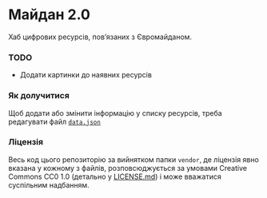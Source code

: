 Майдан 2.0
==========

Хаб цифрових ресурсів, пов’язаних з Євромайданом.

### TODO

  - Додати картинки до наявних ресурсів

### Як долучитися
Щоб додати або змінити інформацію у списку ресурсів, треба редагувати файл [`data.json`](https://github.com/maidan-next/maidan-2.0/blob/gh-pages/data.json)

### Ліцензія
Весь код цього репозиторію за вийнятком папки `vendor`, де ліцензія явно вказана у кожному з файлів, розповсюджується за умовами Сreative Commons CC0 1.0 (детально у [LICENSE.md](https://github.com/maidan-next/maidan-2.0/blob/gh-pages/LICENSE.md)) і може вважатися суспільним надбанням.
